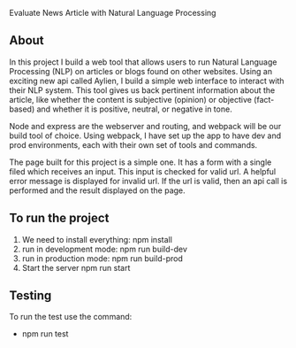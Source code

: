 Evaluate News Article with Natural Language Processing

## About

In this project I build a web tool that allows users to run Natural Language Processing (NLP) on articles or blogs found on other websites. Using an exciting new api called Aylien, I build a simple web interface to interact with their NLP system. This tool gives us back pertinent information about the article, like whether the content is subjective (opinion) or objective (fact-based) and whether it is positive, neutral, or negative in tone.

Node and express are the webserver and routing, and webpack will be our build tool of choice. Using webpack, I have set up the app to have dev and prod environments, each with their own set of tools and commands.

The page built for this project is a simple one. It has a form with a single filed which receives an input. This input is checked for valid url. A helpful error message is displayed for invalid url. If the url is valid, then an api call is performed and the result displayed on the page.

## To run the project

1. We need to install everything:
   npm install
2. run in development mode:
   npm run build-dev
3. run in production mode:
   npm run build-prod
4. Start the server
   npm run start

##  Testing 

To run the test use the command:
   - npm run test